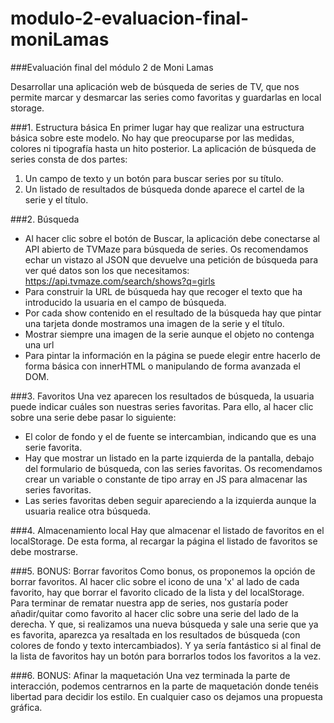 # modulo-2-evaluacion-final-moniLamas
###Evaluación final del módulo 2 de Moni Lamas


Desarrollar una aplicación web de búsqueda de series de TV, que nos permite marcar y desmarcar las series como favoritas y guardarlas en local storage.

###1. Estructura básica
En primer lugar hay que realizar una estructura básica sobre este modelo. No hay que preocuparse por las medidas, colores ni tipografía hasta un hito posterior.
La aplicación de búsqueda de series consta de dos partes:
  1. Un campo de texto y un botón para buscar series por su título.
  2. Un listado de resultados de búsqueda donde aparece el cartel de la serie y el título.
  
###2. Búsqueda
  - Al hacer clic sobre el botón de Buscar, la aplicación debe conectarse al API abierto de TVMaze para búsqueda de series. Os recomendamos echar un vistazo al JSON que devuelve una petición de búsqueda para ver qué datos son los que necesitamos: https://api.tvmaze.com/search/shows?q=girls
  - Para construir la URL de búsqueda hay que recoger el texto que ha introducido la usuaria en el campo de búsqueda.
  - Por cada show contenido en el resultado de la búsqueda hay que pintar una tarjeta donde mostramos una imagen de la serie y el título.
  - Mostrar siempre una imagen de la serie aunque el objeto no contenga una url
  - Para pintar la información en la página se puede elegir entre hacerlo de forma básica con innerHTML o manipulando de forma avanzada el DOM.
  
###3. Favoritos
Una vez aparecen los resultados de búsqueda, la usuaria puede indicar cuáles son nuestras series favoritas. Para ello, al hacer clic sobre una serie debe pasar lo siguiente:
  - El color de fondo y el de fuente se intercambian, indicando que es una serie favorita.
  - Hay que mostrar un listado en la parte izquierda de la pantalla, debajo del formulario de búsqueda, con las series favoritas. Os recomendamos crear un variable o constante de tipo array en JS para almacenar las series favoritas.
  - Las series favoritas deben seguir apareciendo a la izquierda aunque la usuaria realice otra búsqueda.
  
###4. Almacenamiento local
Hay que almacenar el listado de favoritos en el localStorage. De esta forma, al recargar la página el listado de favoritos se debe mostrarse.

###5. BONUS: Borrar favoritos
Como bonus, os proponemos la opción de borrar favoritos. Al hacer clic sobre el icono de una 'x' al lado de cada favorito, hay que borrar el favorito clicado de la lista y del localStorage.
Para terminar de rematar nuestra app de series, nos gustaría poder añadir/quitar como favorito al hacer clic sobre una serie del lado de la derecha. Y que, si realizamos una nueva búsqueda y sale una serie que ya es favorita, aparezca ya resaltada en los resultados de búsqueda (con colores de fondo y texto intercambiados).
Y ya sería fantástico si al final de la lista de favoritos hay un botón para borrarlos todos los favoritos a la vez.

###6. BONUS: Afinar la maquetación
Una vez terminada la parte de interacción, podemos centrarnos en la parte de maquetación donde tenéis libertad para decidir los estilo. En cualquier caso os dejamos una propuesta gráfica.
